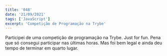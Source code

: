 ```yaml
---
title: '048'
date: '21/09/2021'
tags: ['JavaScript']
excerpt: 'Competição de Programação na Trybe'
---
```

Participei de uma competição de programação na Trybe. Just for fun. Pena que só consegui participar nas últimas horas. Mas foi bem legal e ainda deu tempo de terminar em quarto lugar.
